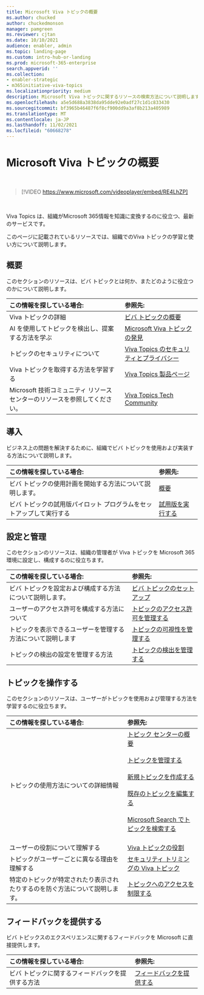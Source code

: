 ```yaml
---
title: Microsoft Viva トピックの概要
ms.author: chucked
author: chuckedmonson
manager: pamgreen
ms.reviewer: cjtan
ms.date: 10/10/2021
audience: enabler, admin
ms.topic: landing-page
ms.custom: intro-hub-or-landing
ms.prod: microsoft-365-enterprise
search.appverid: ''
ms.collection:
- enabler-strategic
- m365initiative-viva-topics
ms.localizationpriority: medium
description: Microsoft Viva トピックに関するリソースの検索方法について説明します。
ms.openlocfilehash: a5e5d688a3838da95dde92e0adf27c1d1c833430
ms.sourcegitcommit: bf3965b46487f6f8cf900dd9a3af8b213a405989
ms.translationtype: MT
ms.contentlocale: ja-JP
ms.lasthandoff: 11/02/2021
ms.locfileid: "60668278"
---
```

# <a name="introduction-to-microsoft-viva-topics"></a>Microsoft Viva トピックの概要

</br>

> [!VIDEO https://www.microsoft.com/videoplayer/embed/RE4LhZP]  

</br>


Viva Topics は、組織がMicrosoft 365情報を知識に変換するのに役立つ、最新のサービスです。

このページに記載されているリソースでは、組織でのViva トピックの学習と使い方について説明します。

## <a name="get-started"></a>概要

このセクションのリソースは、ビバ トピックとは何か、またどのように役立つのかについて説明します。

| この情報を探している場合: | 参照先: |
|:-----|:-----|
|Viva トピックの詳細|[ビバ トピックの概要](topic-experiences-overview.md)|
|AI を使用してトピックを検出し、提案する方法を学ぶ|[Microsoft Viva トピックの発見](topic-experiences-discovery.md)|
|トピックのセキュリティについて|[Viva Topics のセキュリティとプライバシー](topic-experiences-security-privacy.md)|
|Viva トピックを取得する方法を学習する|[Viva Topics 製品ページ](https://www.microsoft.com/microsoft-viva/topics?activetab=pivot%3aoverviewtab)|
|Microsoft 技術コミュニティ リソース センターのリソースを参照してください。|[Viva Topics Tech Community](https://resources.techcommunity.microsoft.com/viva-topics/)|


## <a name="adoption"></a>導入

ビジネス上の問題を解決するために、組織でビバ トピックを使用および実装する方法について説明します。 

| この情報を探している場合: | 参照先: |
|:-----|:-----|
|ビバ トピックの使用計画を開始する方法について説明します。 |[概要](topics-adoption-getstarted.md)|  
|ビバ トピックの試用版パイロット プログラムをセットアップして実行する |[試用版を実行する](trial-topics.md)|

## <a name="set-up-and-administration"></a>設定と管理

このセクションのリソースは、組織の管理者が Viva トピックを Microsoft 365 環境に設定し、構成するのに役立ちます。

| この情報を探している場合: | 参照先: |
|:-----|:-----|
|ビバ トピックを設定および構成する方法について説明します。|[ビバ トピックのセットアップ](set-up-topic-experiences.md)|
|ユーザーのアクセス許可を構成する方法について|[トピックのアクセス許可を管理する](topic-experiences-user-permissions.md)|
|トピックを表示できるユーザーを管理する方法について説明します|[トピックの可視性を管理する](topic-experiences-knowledge-rules.md)|
|トピックの検出の設定を管理する方法|[トピックの検出を管理する](topic-experiences-discovery.md)|

## <a name="work-with-topics"></a>トピックを操作する

このセクションのリソースは、ユーザーがトピックを使用および管理する方法を学習するのに役立ちます。

| この情報を探している場合: | 参照先: |
|:-----|:-----|
|トピックの使用方法についての詳細情報|[トピック センターの概要](topic-center-overview.md)<br><br>[トピックを管理する](manage-topics.md)<br><br>[新規トピックを作成する](create-a-topic.md)<br><br>[既存のトピックを編集する](edit-a-topic.md)<br><br>[Microsoft Search でトピックを検索する](search.md)<br><br>|
|ユーザーの役割について理解する|[Viva トピックの役割](topic-experiences-roles.md)|
|トピックがユーザーごとに異なる理由を理解する|[セキュリティ トリミングの Viva トピック](topic-experiences-security-trimming.md)|
|特定のトピックが特定されたり表示されたりするのを防ぐ方法について説明します。|[トピックへのアクセスを制限する](restrict-access-to-topics.md)|

## <a name="provide-us-feedback"></a>フィードバックを提供する

ビバ トピックスのエクスペリエンスに関するフィードバックを Microsoft に直接提供します。

| この情報を探している場合: | 参照先: |
|:-----|:-----|
|ビバ トピックに関するフィードバックを提供する方法|[フィードバックを提供する](topic-experiences-overview.md#provide-us-feedback)|


